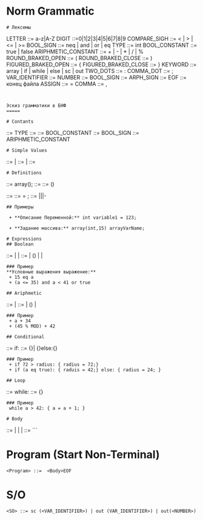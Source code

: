 Norm Grammatic
==============
```
# Лексемы
```
LETTER ::= a-z|A-Z
DIGIT ::=0|1|2|3|4|5|6|7|8|9
COMPARE_SIGH ::= < | > | <= | >=
BOOL_SIGN ::= neq | and | or | eq
TYPE ::= int
BOOL_CONSTANT ::= true | false
ARIPHMETIC_CONSTANT ::= + | - | * | / | %
ROUND_BRAKED_OPEN ::= (
ROUND_BRAKED_CLOSE ::= )
FIGURED_BRAKED_OPEN ::= {
FIGURED_BRAKED_CLOSE ::= }
KEYWORD ::= array | if | while | else | sc | out
TWO_DOTS ::= :
COMMA_DOT ::= ;
VAR_IDENTIFIER ::= <LetterDigit>
NUMBER ::= <Number>
BOOL_SIGN ::= <BoolSign>
ARPH_SIGN ::= <ArphSign>
EOF ::= конец файла
ASSIGN ::= =
COMMA ::= ,
```


Эскиз грамматики в БНФ
=====

# Contants
```
<Type> ::= TYPE
<Empty> ::= 
<BoolConst> ::= BOOL_CONSTANT
<BoolSign> ::= BOOL_SIGN
<ArphSign> ::= ARIPHMETIC_CONSTANT
```
# Simple Values
```
<Number> ::= <Digit><Number>|<Digit>
<LetterDigit> ::= <Letter><LetterDigit> | <Digit><LetterDigit>
<VariableName> ::= <Letter><LetterDigit>
```
# Definitions
```
<InitArray> ::= array(<ArrayType><ArraySize>)<VariableName>;
<ArrayType> ::= <Type>
<ArrayGetValue> ::= <VariableName>(<Digit>)

<VariableDefinition> ::= <Type><Assignment>
<Assignment> ::= <VariableName> = <VariableValue>;
<VariableValue> ::= <VariableName>|<Number>|<ArphExpr>|-<ArphExpr>
```
## Примеры

 + **Описание Переменной:** int variable1 = 123;

 + **Задание массива:** array(int,15) arrayVarName;

# Expressions 
## Boolean
```
<BoolVal> ::= <BoolConst> | <Number> | <VariableName>
<BoolExpr> ::= <BoolVal><BoolSign><BoolVal> | (<BoolExpr>)
	| <BoolExpr><BoolSign><BoolExpr> | <BoolConst>
```
### Пример
**Условные выражения выражение:** 
 + 15 eq a
 + (a <= 35) and a < 41 or true

## Ariphmetic
```
<ArphVal> ::= <Number> | <VariableName> 
<ArphExpr> ::= <ArphVal><ArphSign><ArphVal> | (<ArphExpr>)
	| <ArphExpr><ArphSign><ArphEpr>
```
### Пример
 + a + 34
 + (45 % MOD) + 42

## Conditional
```
<Condition> ::= if<BoolExpr>:<ConditionalBody>
<ConditionalBody> ::= {<Body>}| {<Body>}else:{<Body>}
```
### Пример
 + if 72 > radius: { radius = 72;}
 + if (a eq true): { raduis = 42;} else: { radius = 24; }

## Loop
```
<Loop> ::= while<BoolExpr>:<LoopBody>
<LoopBody> ::= {<Body>}
```
### Пример
 while a > 42: { a = a + 1; }
 
# Body
```
<Body> ::= <Assignment><BodyLine> | <Loop><BodyLine> | <Condition><BodyLine>
	| <VariableDefinition><BodyLine>
<BodyLine> ::= <Body><BodyLine>
```

# Program (Start Non-Terminal)
```
<Program> ::=  <Body>EOF
```
# S/O
```
<SO> ::= sc (<VAR_IDENTIFIER>) | out (VAR_IDENTIFIER>) | out(<NUMBER>)
```
